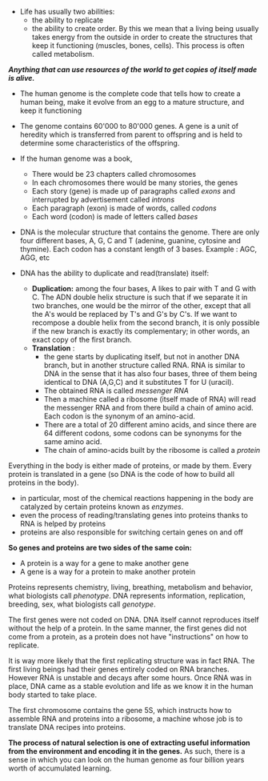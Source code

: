- Life has usually two abilities:
    - the ability to replicate
    - the ability to create order. By this we mean that a living being usually takes energy from the outside in order to create the structures that keep it functioning (muscles, bones, cells). This process is often called metabolism.


***Anything that can use resources of the world to get copies of itself made is alive.***


- The human genome is the complete code that tells how to create a human being, make it evolve from an egg to a mature structure, and keep it functioning
- The genome contains 60'000 to 80'000 genes. A gene is a unit of heredity which is transferred from parent to offspring and is held to determine some characteristics of the offspring.
- If the human genome was a book, 
    - There would be 23 chapters called chromosomes
    - In each chromosomes there would be many stories, the genes
    - Each story (gene) is made up of paragraphs called _exons_ and interrupted by advertisement called _introns_
    - Each paragraph (exon) is made of words, called _codons_
    - Each word (codon) is made of letters called _bases_
    
- DNA is the molecular structure that contains the genome. There are only four different bases, A, G, C and T (adenine, guanine, cytosine and thymine). Each codon has a constant length of 3 bases. Example : AGC, AGG, etc

- DNA has the ability to duplicate and read(translate) itself:
    - **Duplication:** among the four bases, A likes to pair with T and G with C. The ADN double helix structure is such that if we separate it in two branches, one would be the mirror of the other, except that all the A's would be replaced by T's and G's by C's. If we want to recompose a double helix from the second branch, it is only possible if the new branch is exactly its complementary; in other words, an exact copy of the first branch.
    - **Translation** :
        - the gene starts by duplicating itself, but not in another DNA branch, but in another structure called RNA. RNA is similar to DNA in the sense that it has also four bases, three of them being identical to DNA (A,G,C) and it substitutes T for U (uracil).
        - The obtained RNA is called _messenger RNA_
        - Then a machine called a ribosome (itself made of RNA) will read the messenger RNA and from there build a chain of amino acid. Each codon is the synonym of an amino-acid. 
        - There are a total of 20 different amino acids, and since there are 64 different codons, some codons can be synonyms for the same amino acid.
        - The chain of amino-acids built by the ribosome is called a _protein_

Everything in the body is either made of proteins, or made by them. Every protein is translated in a gene (so DNA is the code of how to build all proteins in the body).
- in particular, most of the chemical reactions happening in the body are catalyzed by certain proteins known as _enzymes_. 
- even the process of reading/translating genes into proteins thanks to RNA is helped by proteins
- proteins are also responsible for switching certain genes on and off

**So genes and proteins are two sides of the same coin:**
- A protein is a way for a gene to make another gene
- A gene is a way for a protein to make another protein


Proteins represents chemistry, living, breathing, metabolism and behavior, what biologists call _phenotype_. DNA represents information, replication, breeding, sex, what biologists call _genotype_.

The first genes were not coded on DNA. DNA itself cannot reproduces itself without the help of a protein. In the same manner, the first genes did not come from a protein, as a protein does not have "instructions" on how to replicate.

It is way more likely that the first replicating structure was in fact RNA. The first living beings had their genes entirely coded on RNA branches. However RNA is unstable and decays after some hours. Once RNA was in place, DNA came as a stable evolution and life as we know it in the human body started to take place.

The first chromosome contains the gene 5S, which instructs how to assemble RNA and proteins into a ribosome, a machine whose job is to translate DNA recipes into proteins.


**The process of natural selection is one of extracting useful information from the environment and encoding it in the genes.** As such, there is a sense in which you can look on the human genome as four billion years worth of accumulated learning.